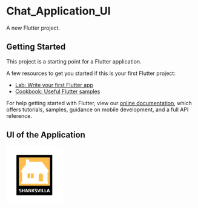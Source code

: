 # Chat_Application_UI

A new Flutter project.

## Getting Started

This project is a starting point for a Flutter application.

A few resources to get you started if this is your first Flutter project:

- [Lab: Write your first Flutter app](https://flutter.dev/docs/get-started/codelab)
- [Cookbook: Useful Flutter samples](https://flutter.dev/docs/cookbook)

For help getting started with Flutter, view our
[online documentation](https://flutter.dev/docs), which offers tutorials,
samples, guidance on mobile development, and a full API reference.

## UI of the Application
  <img src="https://github.com/SahilHemnani777/ShanksVilla/blob/main/app/src/main/res/drawable/logo_new.png" alt="EShopee: Flutter eCommerce App" width="150" height="150"/>

